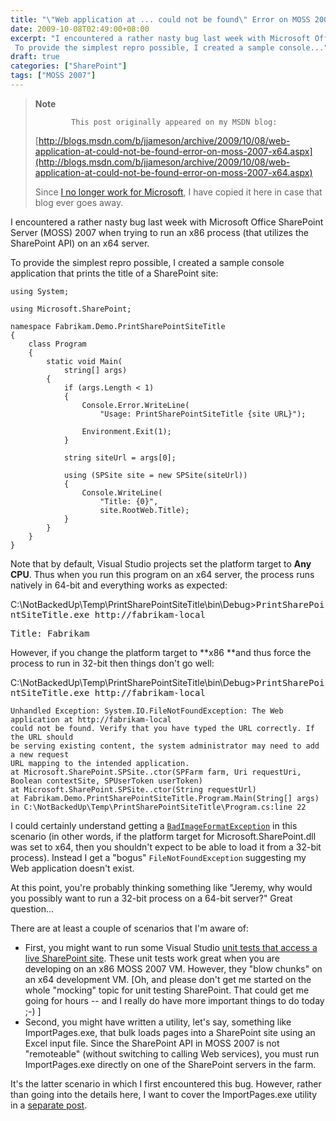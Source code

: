 ```yaml
---
title: "\"Web application at ... could not be found\" Error on MOSS 2007 x64"
date: 2009-10-08T02:49:00+08:00
excerpt: "I encountered a rather nasty bug last week with Microsoft Office SharePoint Server (MOSS) 2007 when trying to run an x86 process (that utilizes the SharePoint API) on an x64 server. 
 To provide the simplest repro possible, I created a sample console..."
draft: true
categories: ["SharePoint"]
tags: ["MOSS 2007"]
---
```


> **Note**
> 
>             This post originally appeared on my MSDN blog:
> 
> 
> 
> [http://blogs.msdn.com/b/jjameson/archive/2009/10/08/web-application-at-could-not-be-found-error-on-moss-2007-x64.aspx](http://blogs.msdn.com/b/jjameson/archive/2009/10/08/web-application-at-could-not-be-found-error-on-moss-2007-x64.aspx)
> 
> 
> Since [I no longer work for Microsoft](/blog/jjameson/2011/09/02/last-day-with-microsoft), I have copied it here in case that blog                 ever goes away.


I encountered a rather nasty bug last week with Microsoft Office SharePoint Server         (MOSS) 2007 when trying to run an x86 process (that utilizes the SharePoint API)         on an x64 server.

To provide the simplest repro possible, I created a sample console application that         prints the title of a SharePoint site:



```
using System;

using Microsoft.SharePoint;

namespace Fabrikam.Demo.PrintSharePointSiteTitle
{
    class Program
    {
        static void Main(
            string[] args)
        {
            if (args.Length < 1)
            {
                Console.Error.WriteLine(
                    "Usage: PrintSharePointSiteTitle {site URL}");

                Environment.Exit(1);
            }

            string siteUrl = args[0];

            using (SPSite site = new SPSite(siteUrl))
            {
                Console.WriteLine(
                    "Title: {0}",
                    site.RootWeb.Title);
            }
        }
    }
}
```



Note that by default, Visual Studio projects set the platform target to **Any
            CPU**. Thus when you run this program on an x64 server, the process runs         natively in 64-bit and everything works as expected:


C:\NotBackedUp\Temp\PrintSharePointSiteTitle\bin\Debug&gt;<kbd>PrintSharePointSiteTitle.exe http://fabrikam-local</kbd>

<samp>Title: Fabrikam
        </samp>


However, if you change the platform target to **x86 **and thus force         the process to run in 32-bit then things don't go well:


C:\NotBackedUp\Temp\PrintSharePointSiteTitle\bin\Debug&gt;<kbd>PrintSharePointSiteTitle.exe http://fabrikam-local</kbd>


```
Unhandled Exception: System.IO.FileNotFoundException: The Web application at http://fabrikam-local
could not be found. Verify that you have typed the URL correctly. If the URL should
be serving existing content, the system administrator may need to add a new request
URL mapping to the intended application.
at Microsoft.SharePoint.SPSite..ctor(SPFarm farm, Uri requestUri, Boolean contextSite, SPUserToken userToken)
at Microsoft.SharePoint.SPSite..ctor(String requestUrl)
at Fabrikam.Demo.PrintSharePointSiteTitle.Program.Main(String[] args) in C:\NotBackedUp\Temp\PrintSharePointSiteTitle\Program.cs:line 22
```



I could certainly understand getting a [`BadImageFormatException`](http://msdn.microsoft.com/en-us/library/system.badimageformatexception.aspx) in this scenario (in other words, if         the platform target for Microsoft.SharePoint.dll was set to x64, then you shouldn't         expect to be able to load it from a 32-bit process). Instead I get a "bogus" `FileNotFoundException`         suggesting my Web application doesn't exist.

At this point, you're probably thinking something like "Jeremy, why would you possibly         want to run a 32-bit process on a 64-bit server?" Great question...

There are at least a couple of scenarios that I'm aware of:

- First, you might want to run some Visual Studio [unit tests that access a live SharePoint site](/blog/jjameson/2007/03/22/what-s-in-a-name-defaultfeaturereceiver-vs-featureconfigurator). These unit tests work great when
            you are developing on an x86 MOSS 2007 VM. However, they "blow chunks" on an x64
            development VM. [Oh, and please don't get me started on the whole "mocking" topic
            for unit testing SharePoint. That could get me going for hours -- and I really do
            have more important things to do today ;-) ]
- Second, you might have written a utility, let's say, something like ImportPages.exe,
            that bulk loads pages into a SharePoint site using an Excel input file. Since the
            SharePoint API in MOSS 2007 is not "remoteable" (without switching to calling Web
            services), you must run ImportPages.exe directly on one of the SharePoint servers
            in the farm.


It's the latter scenario in which I first encountered this bug. However, rather         than going into the details here, I want to cover the ImportPages.exe utility in         a [separate post](/blog/jjameson/2009/10/08/importing-pages-into-moss-2007-from-an-excel-file).

